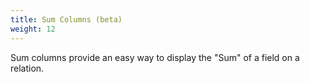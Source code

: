 ```yaml
---
title: Sum Columns (beta)
weight: 12
---
```



Sum columns provide an easy way to display the "Sum" of a field on a relation.

